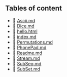 ## Tables of content
- 🤣 [Ascii.md](./Ascii.md)
- 🤣 [Dice.md](./Dice.md)
- 🤣 [hello.html](./hello.html)
- 🤣 [index.md](./index.md)
- 🤣 [Permutations.md](./Permutations.md)
- 🤣 [PhonePad.md](./PhonePad.md)
- 🤣 [Readme.md](./Readme.md)
- 🤣 [Stream.md](./Stream.md)
- 🤣 [SubSeq.md](./SubSeq.md)
- 🤣 [SubSet.md](./SubSet.md)
